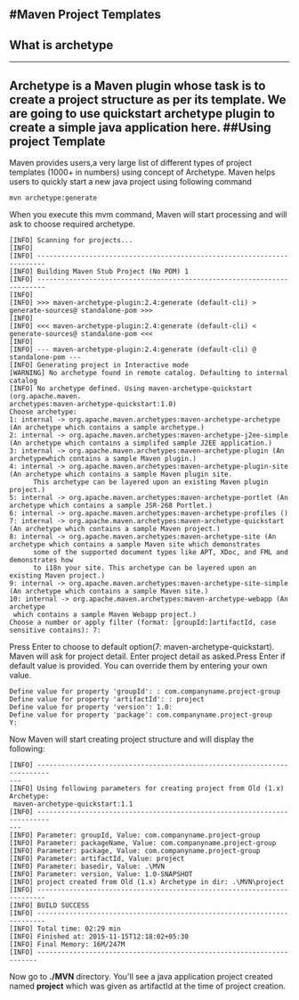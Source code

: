 #Maven Project Templates
-------------------

## What is archetype
--------------
Archetype is a Maven plugin whose task is to create a project structure as per its template. We are going to use quickstart archetype plugin to create a simple java application here.
##Using project Template
-----------
Maven provides users,a very large list of different types of project templates (1000+ in numbers) using concept of Archetype. Maven helps users to quickly start a new java project using following command
```
mvn archetype:generate
```
When you execute this mvm command, Maven will start processing and will ask to choose required archetype.
```
[INFO] Scanning for projects...
[INFO]
[INFO] ------------------------------------------------------------------------
[INFO] Building Maven Stub Project (No POM) 1
[INFO] ------------------------------------------------------------------------
[INFO]
[INFO] >>> maven-archetype-plugin:2.4:generate (default-cli) > generate-sources@ standalone-pom >>>
[INFO]
[INFO] <<< maven-archetype-plugin:2.4:generate (default-cli) < generate-sources@ standalone-pom <<<
[INFO]
[INFO] --- maven-archetype-plugin:2.4:generate (default-cli) @ standalone-pom ---
[INFO] Generating project in Interactive mode
[WARNING] No archetype found in remote catalog. Defaulting to internal catalog
[INFO] No archetype defined. Using maven-archetype-quickstart (org.apache.maven.
archetypes:maven-archetype-quickstart:1.0)
Choose archetype:
1: internal -> org.apache.maven.archetypes:maven-archetype-archetype (An archetype which contains a sample archetype.)
2: internal -> org.apache.maven.archetypes:maven-archetype-j2ee-simple (An archetype which contains a simplifed sample J2EE application.)
3: internal -> org.apache.maven.archetypes:maven-archetype-plugin (An archetypewhich contains a sample Maven plugin.)
4: internal -> org.apache.maven.archetypes:maven-archetype-plugin-site (An archetype which contains a sample Maven plugin site.
      This archetype can be layered upon an existing Maven plugin project.)
5: internal -> org.apache.maven.archetypes:maven-archetype-portlet (An archetype which contains a sample JSR-268 Portlet.)
6: internal -> org.apache.maven.archetypes:maven-archetype-profiles ()
7: internal -> org.apache.maven.archetypes:maven-archetype-quickstart (An archetype which contains a sample Maven project.)
8: internal -> org.apache.maven.archetypes:maven-archetype-site (An archetype which contains a sample Maven site which demonstrates
      some of the supported document types like APT, XDoc, and FML and demonstrates how
      to i18n your site. This archetype can be layered upon an existing Maven project.)
9: internal -> org.apache.maven.archetypes:maven-archetype-site-simple (An archetype which contains a sample Maven site.)
10: internal -> org.apache.maven.archetypes:maven-archetype-webapp (An archetype
 which contains a sample Maven Webapp project.)
Choose a number or apply filter (format: [groupId:]artifactId, case sensitive contains): 7:
```
Press Enter to choose to default option(7: maven-archetype-quickstart). Maven will ask for project detail. Enter project detail as asked.Press Enter if default value is provided. You can override them by entering your own value.
```
Define value for property 'groupId': : com.companyname.project-group
Define value for property 'artifactId': : project
Define value for property 'version': 1.0:
Define value for property 'package': com.companyname.project-group
Y:
```
Now Maven will start creating project structure and will display the following:
```
[INFO] -------------------------------------------------------------------------
---
[INFO] Using following parameters for creating project from Old (1.x) Archetype:
 maven-archetype-quickstart:1.1
[INFO] -------------------------------------------------------------------------
---
[INFO] Parameter: groupId, Value: com.companyname.project-group
[INFO] Parameter: packageName, Value: com.companyname.project-group
[INFO] Parameter: package, Value: com.companyname.project-group
[INFO] Parameter: artifactId, Value: project
[INFO] Parameter: basedir, Value: .\MVN
[INFO] Parameter: version, Value: 1.0-SNAPSHOT
[INFO] project created from Old (1.x) Archetype in dir: .\MVN\project
[INFO] ------------------------------------------------------------------------
[INFO] BUILD SUCCESS
[INFO] ------------------------------------------------------------------------
[INFO] Total time: 02:29 min
[INFO] Finished at: 2015-11-15T12:18:02+05:30
[INFO] Final Memory: 16M/247M
[INFO] ----------------------------------------------------------------------
```
Now go to **./MVN** directory. You'll see a java application project created named **project** which was given as artifactId at the time of project creation.

##
